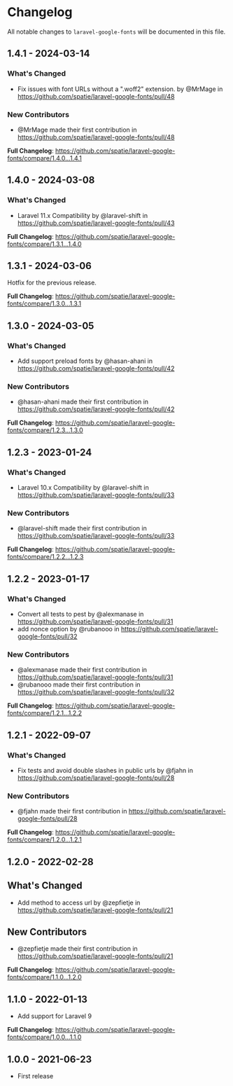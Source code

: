 # Changelog

All notable changes to `laravel-google-fonts` will be documented in this file.

## 1.4.1 - 2024-03-14

### What's Changed

* Fix issues with font URLs without a ".woff2" extension. by @MrMage in https://github.com/spatie/laravel-google-fonts/pull/48

### New Contributors

* @MrMage made their first contribution in https://github.com/spatie/laravel-google-fonts/pull/48

**Full Changelog**: https://github.com/spatie/laravel-google-fonts/compare/1.4.0...1.4.1

## 1.4.0 - 2024-03-08

### What's Changed

* Laravel 11.x Compatibility by @laravel-shift in https://github.com/spatie/laravel-google-fonts/pull/43

**Full Changelog**: https://github.com/spatie/laravel-google-fonts/compare/1.3.1...1.4.0

## 1.3.1 - 2024-03-06

Hotfix for the previous release.

**Full Changelog**: https://github.com/spatie/laravel-google-fonts/compare/1.3.0...1.3.1

## 1.3.0 - 2024-03-05

### What's Changed

* Add support preload fonts by @hasan-ahani in https://github.com/spatie/laravel-google-fonts/pull/42

### New Contributors

* @hasan-ahani made their first contribution in https://github.com/spatie/laravel-google-fonts/pull/42

**Full Changelog**: https://github.com/spatie/laravel-google-fonts/compare/1.2.3...1.3.0

## 1.2.3 - 2023-01-24

### What's Changed

- Laravel 10.x Compatibility by @laravel-shift in https://github.com/spatie/laravel-google-fonts/pull/33

### New Contributors

- @laravel-shift made their first contribution in https://github.com/spatie/laravel-google-fonts/pull/33

**Full Changelog**: https://github.com/spatie/laravel-google-fonts/compare/1.2.2...1.2.3

## 1.2.2 - 2023-01-17

### What's Changed

- Convert all tests to pest by @alexmanase in https://github.com/spatie/laravel-google-fonts/pull/31
- add nonce option by @rubanooo in https://github.com/spatie/laravel-google-fonts/pull/32

### New Contributors

- @alexmanase made their first contribution in https://github.com/spatie/laravel-google-fonts/pull/31
- @rubanooo made their first contribution in https://github.com/spatie/laravel-google-fonts/pull/32

**Full Changelog**: https://github.com/spatie/laravel-google-fonts/compare/1.2.1...1.2.2

## 1.2.1 - 2022-09-07

### What's Changed

- Fix tests and avoid double slashes in public urls by @fjahn in https://github.com/spatie/laravel-google-fonts/pull/28

### New Contributors

- @fjahn made their first contribution in https://github.com/spatie/laravel-google-fonts/pull/28

**Full Changelog**: https://github.com/spatie/laravel-google-fonts/compare/1.2.0...1.2.1

## 1.2.0 - 2022-02-28

## What's Changed

- Add method to access url by @zepfietje in https://github.com/spatie/laravel-google-fonts/pull/21

## New Contributors

- @zepfietje made their first contribution in https://github.com/spatie/laravel-google-fonts/pull/21

**Full Changelog**: https://github.com/spatie/laravel-google-fonts/compare/1.1.0...1.2.0

## 1.1.0 - 2022-01-13

- Add support for Laravel 9

**Full Changelog**: https://github.com/spatie/laravel-google-fonts/compare/1.0.0...1.1.0

## 1.0.0 - 2021-06-23

- First release
